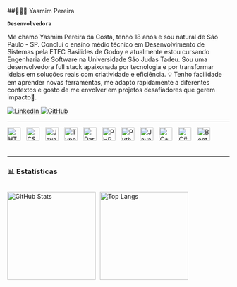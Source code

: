  ##👩🏻‍💻 Yasmim Pereira

**`Desenvolvedora`**

Me chamo Yasmim Pereira da Costa, tenho 18 anos e sou natural de São Paulo - SP. Concluí o ensino médio técnico em Desenvolvimento de Sistemas pela ETEC Basilides de Godoy e atualmente estou cursando Engenharia de Software na Universidade São Judas Tadeu. Sou uma desenvolvedora full stack apaixonada por tecnologia e por transformar ideias em soluções reais com criatividade e eficiência. 💡 Tenho facilidade em aprender novas ferramentas, me adapto rapidamente a diferentes contextos e gosto de me envolver em projetos desafiadores que gerem impacto🚀.

<p align="left">
   <a href="https://www.linkedin.com/in/yasmim-pereira-cossta">
    <img 
        alt="LinkedIn" 
        title="LinkedIn" 
        src="https://img.shields.io/badge/LinkedIn-0077B5?style=for-the-badge&logo=linkedin&logoColor=white&labelColor=0077B5" 
    />
</a>
 <a href="https://github.com/Yassm1m?tab=repositories&sort=stargazers">
    <img 
        alt="GitHub" 
        title="Me siga no GitHub" 
        src="https://img.shields.io/badge/GitHub-6C63FF?style=for-the-badge&logo=github&logoColor=white" 
    />
</a>
</p>

---

<img 
    align="left" 
    alt="HTML"
    title="HTML" 
    width="30px" 
    style="padding-right: 10px;" 
    src="https://cdn.jsdelivr.net/gh/devicons/devicon/icons/html5/html5-original.svg" 
/>
<img 
    align="left" 
    alt="CSS" 
    title="CSS"
    width="30px" 
    style="padding-right: 10px;" 
    src="https://cdn.jsdelivr.net/gh/devicons/devicon/icons/css3/css3-original.svg" 
/>
<img 
    align="left" 
    alt="JavaScript" 
    title="JavaScript"
    width="30px" 
    style="padding-right: 10px;" 
    src="https://cdn.jsdelivr.net/gh/devicons/devicon/icons/javascript/javascript-original.svg" 
/>
<img 
    align="left" 
    alt="TypeScript"
    title="TypeScript" 
    width="30px" 
    style="padding-right: 10px;" 
    src="https://cdn.jsdelivr.net/gh/devicons/devicon/icons/typescript/typescript-original.svg" 
/>
<img 
    align="left" 
    alt="Dart"
    title="Dart" 
    width="30px" 
    style="padding-right: 10px;" 
    src="https://cdn.jsdelivr.net/gh/devicons/devicon/icons/dart/dart-original.svg" 
/>
<img 
    align="left" 
    alt="PHP"
    title="PHP" 
    width="30px" 
    style="padding-right: 10px;" 
    src="https://cdn.jsdelivr.net/gh/devicons/devicon/icons/php/php-original.svg" 
/>
<img 
    align="left" 
    alt="Python"
    title="Python" 
    width="30px" 
    style="padding-right: 10px;" 
    src="https://cdn.jsdelivr.net/gh/devicons/devicon/icons/python/python-original.svg" 
/>
<img 
    align="left" 
    alt="Java"
    title="Java" 
    width="30px" 
    style="padding-right: 10px;" 
    src="https://cdn.jsdelivr.net/gh/devicons/devicon/icons/java/java-original.svg" 
/>
<img 
    align="left" 
    alt="C++"
    title="C++" 
    width="30px" 
    style="padding-right: 10px;" 
    src="https://cdn.jsdelivr.net/gh/devicons/devicon/icons/cplusplus/cplusplus-original.svg" 
/>
<img 
    align="left" 
    alt="C#"
    title="C#" 
    width="30px" 
    style="padding-right: 10px;" 
    src="https://cdn.jsdelivr.net/gh/devicons/devicon/icons/csharp/csharp-original.svg" 
/>
<img 
    align="left" 
    alt="Bootstrap"
    title="Bootstrap" 
    width="30px" 
    style="padding-right: 10px;" 
    src="https://cdn.jsdelivr.net/gh/devicons/devicon/icons/bootstrap/bootstrap-original.svg" 
/>


<br/>
<br/>
<br/>

---
 ### 📊 Estatísticas
<!-- Estatísticas do GitHub e Tecnologias lado a lado -->
<div style="display: flex; gap: 10px; align-items: center;">
  
  <!-- Estatísticas do GitHub -->
  <img 
      alt="GitHub Stats" 
      height="200" 
      src="https://github-readme-stats.vercel.app/api?username=Yassm1m&show_icons=true&theme=tokyonight&include_all_commits=true&locale=pt-br" 
  />

  <!-- Tecnologias mais utilizadas -->
  <img 
      alt="Top Langs" 
      height="200" 
      src="https://github-readme-stats.vercel.app/api/top-langs/?username=Yassm1m&theme=tokyonight&layout=compact&custom_title=Tecnologias&langs_count=9" 
  />

</div>
